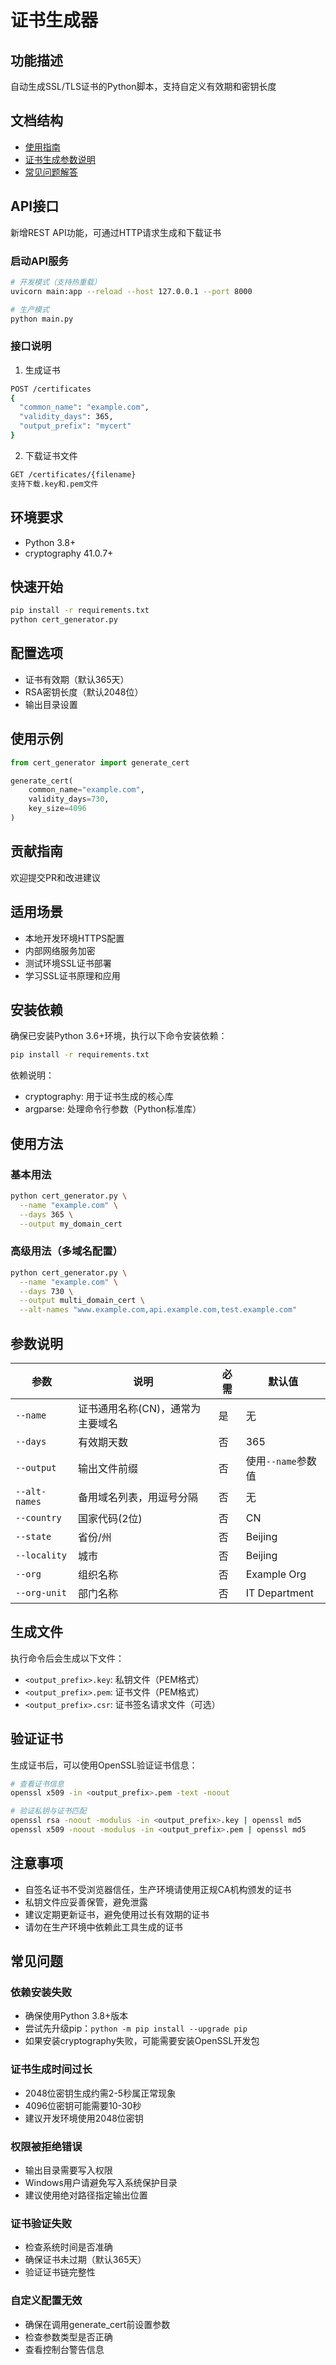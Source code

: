 # 证书生成器

## 功能描述
自动生成SSL/TLS证书的Python脚本，支持自定义有效期和密钥长度

## 文档结构

- [使用指南](#使用方法)
- [证书生成参数说明](#参数说明)
- [常见问题解答](./faq.md)

## API接口
新增REST API功能，可通过HTTP请求生成和下载证书

### 启动API服务
```bash
# 开发模式（支持热重载）
uvicorn main:app --reload --host 127.0.0.1 --port 8000

# 生产模式
python main.py
```

### 接口说明
1. 生成证书
```bash
POST /certificates
{
  "common_name": "example.com",
  "validity_days": 365,
  "output_prefix": "mycert"
}
```

2. 下载证书文件
```bash
GET /certificates/{filename}
支持下载.key和.pem文件
```

## 环境要求
- Python 3.8+
- cryptography 41.0.7+

## 快速开始
```bash
pip install -r requirements.txt
python cert_generator.py
```

## 配置选项
- 证书有效期（默认365天）
- RSA密钥长度（默认2048位）
- 输出目录设置

## 使用示例
```python
from cert_generator import generate_cert

generate_cert(
    common_name="example.com",
    validity_days=730,
    key_size=4096
)
```

## 贡献指南
欢迎提交PR和改进建议

## 适用场景
- 本地开发环境HTTPS配置
- 内部网络服务加密
- 测试环境SSL证书部署
- 学习SSL证书原理和应用

## 安装依赖
确保已安装Python 3.6+环境，执行以下命令安装依赖：

```bash
pip install -r requirements.txt
```

依赖说明：
- cryptography: 用于证书生成的核心库
- argparse: 处理命令行参数（Python标准库）

## 使用方法

### 基本用法
```bash
python cert_generator.py \
  --name "example.com" \
  --days 365 \
  --output my_domain_cert
```

### 高级用法（多域名配置）
```bash
python cert_generator.py \
  --name "example.com" \
  --days 730 \
  --output multi_domain_cert \
  --alt-names "www.example.com,api.example.com,test.example.com"
```

## 参数说明
| 参数 | 说明 | 必需 | 默认值 |
|------|------|------|--------|
| `--name` | 证书通用名称(CN)，通常为主要域名 | 是 | 无 |
| `--days` | 有效期天数 | 否 | 365 |
| `--output` | 输出文件前缀 | 否 | 使用`--name`参数值 |
| `--alt-names` | 备用域名列表，用逗号分隔 | 否 | 无 |
| `--country` | 国家代码(2位) | 否 | CN |
| `--state` | 省份/州 | 否 | Beijing |
| `--locality` | 城市 | 否 | Beijing |
| `--org` | 组织名称 | 否 | Example Org |
| `--org-unit` | 部门名称 | 否 | IT Department |

## 生成文件
执行命令后会生成以下文件：
- `<output_prefix>.key`: 私钥文件（PEM格式）
- `<output_prefix>.pem`: 证书文件（PEM格式）
- `<output_prefix>.csr`: 证书签名请求文件（可选）

## 验证证书
生成证书后，可以使用OpenSSL验证证书信息：

```bash
# 查看证书信息
openssl x509 -in <output_prefix>.pem -text -noout

# 验证私钥与证书匹配
openssl rsa -noout -modulus -in <output_prefix>.key | openssl md5
openssl x509 -noout -modulus -in <output_prefix>.pem | openssl md5
```

## 注意事项
- 自签名证书不受浏览器信任，生产环境请使用正规CA机构颁发的证书
- 私钥文件应妥善保管，避免泄露
- 建议定期更新证书，避免使用过长有效期的证书
- 请勿在生产环境中依赖此工具生成的证书

## 常见问题

### 依赖安装失败
- 确保使用Python 3.8+版本
- 尝试先升级pip：`python -m pip install --upgrade pip`
- 如果安装cryptography失败，可能需要安装OpenSSL开发包

### 证书生成时间过长
- 2048位密钥生成约需2-5秒属正常现象
- 4096位密钥可能需要10-30秒
- 建议开发环境使用2048位密钥

### 权限被拒绝错误
- 输出目录需要写入权限
- Windows用户请避免写入系统保护目录
- 建议使用绝对路径指定输出位置

### 证书验证失败
- 检查系统时间是否准确
- 确保证书未过期（默认365天）
- 验证证书链完整性

### 自定义配置无效
- 确保在调用generate_cert前设置参数
- 检查参数类型是否正确
- 查看控制台警告信息

